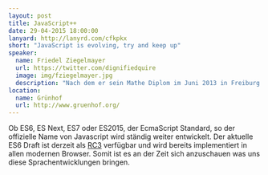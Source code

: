 ```yaml
---
layout: post
title: JavaScript++
date: 29-04-2015 18:00:00
lanyard: http://lanyrd.com/cfkpkx
short: "JavaScript is evolving, try and keep up"
speaker:
  name: Friedel Ziegelmayer
  url: https://twitter.com/dignifiedquire
  image: img/fziegelmayer.jpg
  description: "Nach dem er sein Mathe Diplom im Juni 2013 in Freiburg gemacht hat arbeitet Friedel derzeit für das Britische Startup Applicationcraft an der Web IDE Codio."
location:
  name: Grünhof
  url: http://www.gruenhof.org/
---
```


Ob ES6, ES Next, ES7 oder ES2015, der EcmaScript Standard, so der offizielle Name von
Javascript wird ständig weiter entwickelt. Der aktuelle ES6 Draft ist derzeit als [RC3]
verfügbar und wird bereits implementiert in allen modernen Browser. Somit ist es an
der Zeit sich anzuschauen was uns diese Sprachentwicklungen bringen.

[RC3]: https://people.mozilla.org/~jorendorff/es6-draft.html
